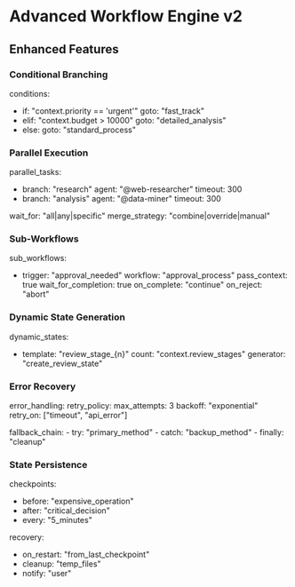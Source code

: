 # Advanced Workflow Engine v2

## Enhanced Features

### Conditional Branching
conditions:
  - if: "context.priority == 'urgent'"
    goto: "fast_track"
  - elif: "context.budget > 10000"
    goto: "detailed_analysis"
  - else:
    goto: "standard_process"

### Parallel Execution
parallel_tasks:
  - branch: "research"
    agent: "@web-researcher"
    timeout: 300
  - branch: "analysis"
    agent: "@data-miner"
    timeout: 300

wait_for: "all|any|specific"
merge_strategy: "combine|override|manual"

### Sub-Workflows
sub_workflows:
  - trigger: "approval_needed"
    workflow: "approval_process"
    pass_context: true
    wait_for_completion: true
    on_complete: "continue"
    on_reject: "abort"

### Dynamic State Generation
dynamic_states:
  - template: "review_stage_{n}"
    count: "context.review_stages"
    generator: "create_review_state"

### Error Recovery
error_handling:
  retry_policy:
    max_attempts: 3
    backoff: "exponential"
    retry_on: ["timeout", "api_error"]

  fallback_chain:
    - try: "primary_method"
    - catch: "backup_method"
    - finally: "cleanup"

### State Persistence
checkpoints:
  - before: "expensive_operation"
  - after: "critical_decision"
  - every: "5_minutes"

recovery:
  - on_restart: "from_last_checkpoint"
  - cleanup: "temp_files"
  - notify: "user"